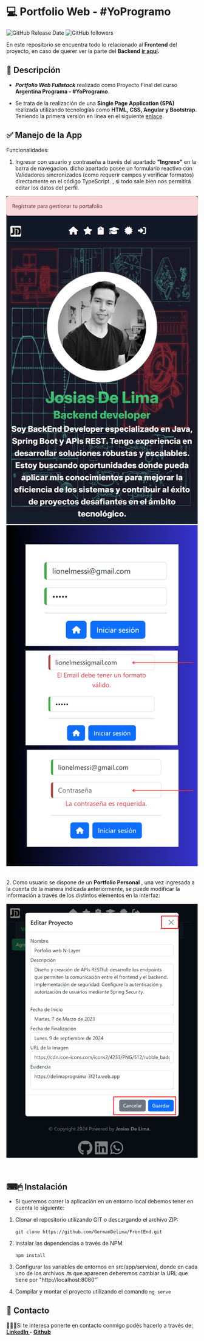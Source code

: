 # 💻 Portfolio Web - #YoProgramo
![GitHub Release Date](https://img.shields.io/github/release-date/GermanDelima/FrontEnd) ![GitHub followers](https://img.shields.io/github/followers/germandelima?style=social)

En este repositorio se encuentra todo lo relacionado al **Frontend** del proyecto, en caso de querer ver la parte del **Backend** **[ir aquí](https://github.com/GermanDelima/BackEnd "aquí").**
## 📝 Descripción
- ***Portfolio Web Fullstack*** realizado como Proyecto Final del curso **Argentina Programa - #YoProgramo**.

- Se trata de la realización de una **Single Page Application (SPA)** realizada utilizando tecnologías como **HTML, CSS, Angular y Bootstrap**. Teniendo la primera versión en línea en el siguiente [enlace](https://delimaprograma-3f21a.web.app "enlace").

## ✅ Manejo de la App
Funcionalidades:
1. Ingresar con usuario y contraseña a través del apartado <b>"Ingreso"</b> en la barra de navegacion. dicho apartado posee un formulario reactivo con Validadores sincronizados (como requerir campos y verificar formatos) directamente en el código TypeScript. </b>, si todo sale bien nos permitirá editar los datos del perfil.
<div align="center">

![1](home.png.png)
![2](login_con_validaciones_reactivas.png)

</div>
<br>
2. Como usuario se dispone de un <b>Portfolio Personal</b> , una vez ingresada a la cuenta de la manera indicada anteriormente, se puede modificar la información a través de los distintos elementos en la interfaz:
<div align="center">

![3](edit.png)
</div>
<br>

## ⌨🖱 Instalación
- Si queremos correr la aplicación en un entorno local debemos tener en cuenta lo siguiente: 

1. Clonar el repositorio utilizando GIT o descargando el archivo ZIP:

    `git clone https://github.com/GermanDelima/FrontEnd.git`

2. Instalar las dependencias a través de NPM.

    `npm install`

3. Configurar las variables de entornos en src/app/service/, donde en cada uno de los archivos .ts que aparecen deberemos cambiar la URL que tiene por   "http://localhost:8080"`

4. Compilar y montar el proyecto utilizando el comando `ng serve`

## 📩 Contacto
🙋🏻‍♂️Si te interesa ponerte en contacto conmigo podés hacerlo a través de:
**[LinkedIn ](https://www.linkedin.com/in/jos%C3%ADasgerm%C3%A1ndelima/) - [Github ](https://github.com/GermanDelima?tab=repositories)**
